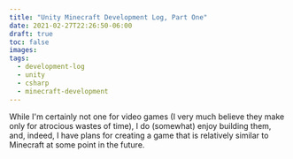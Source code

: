 ```yaml
---
title: "Unity Minecraft Development Log, Part One"
date: 2021-02-27T22:26:50-06:00
draft: true
toc: false
images:
tags:
  - development-log
  - unity
  - csharp
  - minecraft-development
---
```


While I'm certainly not one for video games (I very much believe they make only for atrocious wastes of time), I do (somewhat) enjoy building them, and, indeed, I have plans for creating a game that is relatively similar to Minecraft at some point in the future.